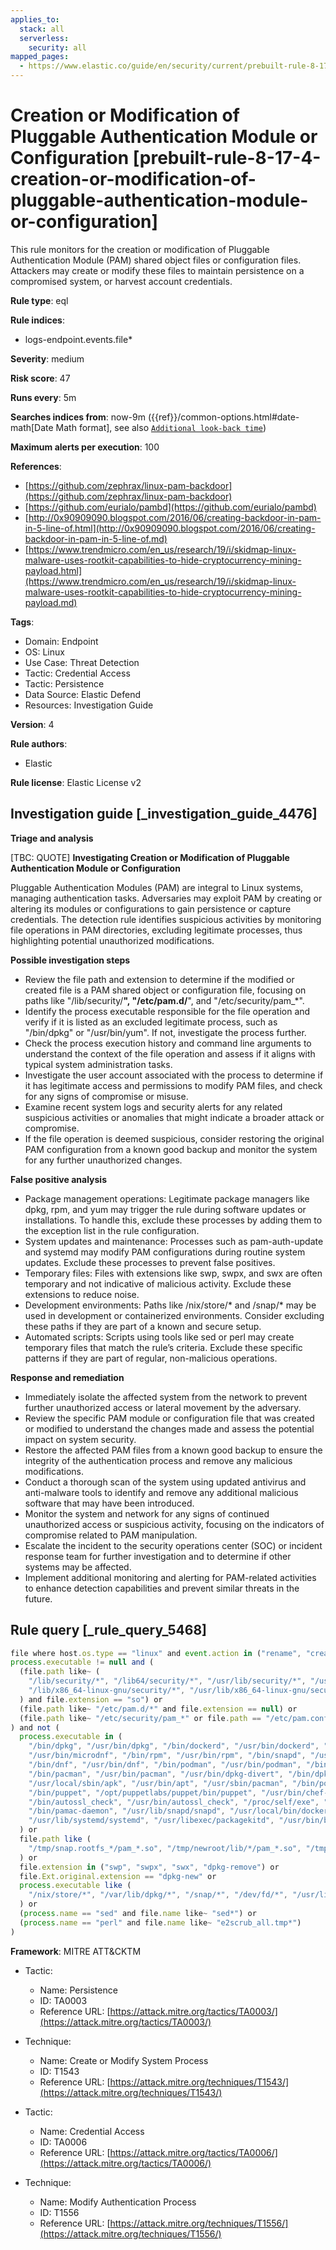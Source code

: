 ```yaml
---
applies_to:
  stack: all
  serverless:
    security: all
mapped_pages:
  - https://www.elastic.co/guide/en/security/current/prebuilt-rule-8-17-4-creation-or-modification-of-pluggable-authentication-module-or-configuration.html
---
```


# Creation or Modification of Pluggable Authentication Module or Configuration [prebuilt-rule-8-17-4-creation-or-modification-of-pluggable-authentication-module-or-configuration]

This rule monitors for the creation or modification of Pluggable Authentication Module (PAM) shared object files or configuration files. Attackers may create or modify these files to maintain persistence on a compromised system, or harvest account credentials.

**Rule type**: eql

**Rule indices**:

* logs-endpoint.events.file*

**Severity**: medium

**Risk score**: 47

**Runs every**: 5m

**Searches indices from**: now-9m ({{ref}}/common-options.html#date-math[Date Math format], see also [`Additional look-back time`](docs-content://solutions/security/detect-and-alert/create-detection-rule.md#rule-schedule))

**Maximum alerts per execution**: 100

**References**:

* [https://github.com/zephrax/linux-pam-backdoor](https://github.com/zephrax/linux-pam-backdoor)
* [https://github.com/eurialo/pambd](https://github.com/eurialo/pambd)
* [http://0x90909090.blogspot.com/2016/06/creating-backdoor-in-pam-in-5-line-of.html](http://0x90909090.blogspot.com/2016/06/creating-backdoor-in-pam-in-5-line-of.md)
* [https://www.trendmicro.com/en_us/research/19/i/skidmap-linux-malware-uses-rootkit-capabilities-to-hide-cryptocurrency-mining-payload.html](https://www.trendmicro.com/en_us/research/19/i/skidmap-linux-malware-uses-rootkit-capabilities-to-hide-cryptocurrency-mining-payload.md)

**Tags**:

* Domain: Endpoint
* OS: Linux
* Use Case: Threat Detection
* Tactic: Credential Access
* Tactic: Persistence
* Data Source: Elastic Defend
* Resources: Investigation Guide

**Version**: 4

**Rule authors**:

* Elastic

**Rule license**: Elastic License v2

## Investigation guide [_investigation_guide_4476]

**Triage and analysis**

[TBC: QUOTE]
**Investigating Creation or Modification of Pluggable Authentication Module or Configuration**

Pluggable Authentication Modules (PAM) are integral to Linux systems, managing authentication tasks. Adversaries may exploit PAM by creating or altering its modules or configurations to gain persistence or capture credentials. The detection rule identifies suspicious activities by monitoring file operations in PAM directories, excluding legitimate processes, thus highlighting potential unauthorized modifications.

**Possible investigation steps**

* Review the file path and extension to determine if the modified or created file is a PAM shared object or configuration file, focusing on paths like "/lib/security/**", "/etc/pam.d/**", and "/etc/security/pam_*".
* Identify the process executable responsible for the file operation and verify if it is listed as an excluded legitimate process, such as "/bin/dpkg" or "/usr/bin/yum". If not, investigate the process further.
* Check the process execution history and command line arguments to understand the context of the file operation and assess if it aligns with typical system administration tasks.
* Investigate the user account associated with the process to determine if it has legitimate access and permissions to modify PAM files, and check for any signs of compromise or misuse.
* Examine recent system logs and security alerts for any related suspicious activities or anomalies that might indicate a broader attack or compromise.
* If the file operation is deemed suspicious, consider restoring the original PAM configuration from a known good backup and monitor the system for any further unauthorized changes.

**False positive analysis**

* Package management operations: Legitimate package managers like dpkg, rpm, and yum may trigger the rule during software updates or installations. To handle this, exclude these processes by adding them to the exception list in the rule configuration.
* System updates and maintenance: Processes such as pam-auth-update and systemd may modify PAM configurations during routine system updates. Exclude these processes to prevent false positives.
* Temporary files: Files with extensions like swp, swpx, and swx are often temporary and not indicative of malicious activity. Exclude these extensions to reduce noise.
* Development environments: Paths like /nix/store/* and /snap/* may be used in development or containerized environments. Consider excluding these paths if they are part of a known and secure setup.
* Automated scripts: Scripts using tools like sed or perl may create temporary files that match the rule’s criteria. Exclude these specific patterns if they are part of regular, non-malicious operations.

**Response and remediation**

* Immediately isolate the affected system from the network to prevent further unauthorized access or lateral movement by the adversary.
* Review the specific PAM module or configuration file that was created or modified to understand the changes made and assess the potential impact on system security.
* Restore the affected PAM files from a known good backup to ensure the integrity of the authentication process and remove any malicious modifications.
* Conduct a thorough scan of the system using updated antivirus and anti-malware tools to identify and remove any additional malicious software that may have been introduced.
* Monitor the system and network for any signs of continued unauthorized access or suspicious activity, focusing on the indicators of compromise related to PAM manipulation.
* Escalate the incident to the security operations center (SOC) or incident response team for further investigation and to determine if other systems may be affected.
* Implement additional monitoring and alerting for PAM-related activities to enhance detection capabilities and prevent similar threats in the future.


## Rule query [_rule_query_5468]

```js
file where host.os.type == "linux" and event.action in ("rename", "creation") and
process.executable != null and (
  (file.path like~ (
    "/lib/security/*", "/lib64/security/*", "/usr/lib/security/*", "/usr/lib64/security/*",
    "/lib/x86_64-linux-gnu/security/*", "/usr/lib/x86_64-linux-gnu/security/*"
  ) and file.extension == "so") or
  (file.path like~ "/etc/pam.d/*" and file.extension == null) or
  (file.path like~ "/etc/security/pam_*" or file.path == "/etc/pam.conf")
) and not (
  process.executable in (
    "/bin/dpkg", "/usr/bin/dpkg", "/bin/dockerd", "/usr/bin/dockerd", "/usr/sbin/dockerd", "/bin/microdnf",
    "/usr/bin/microdnf", "/bin/rpm", "/usr/bin/rpm", "/bin/snapd", "/usr/bin/snapd", "/bin/yum", "/usr/bin/yum",
    "/bin/dnf", "/usr/bin/dnf", "/bin/podman", "/usr/bin/podman", "/bin/dnf-automatic", "/usr/bin/dnf-automatic",
    "/bin/pacman", "/usr/bin/pacman", "/usr/bin/dpkg-divert", "/bin/dpkg-divert", "/sbin/apk", "/usr/sbin/apk",
    "/usr/local/sbin/apk", "/usr/bin/apt", "/usr/sbin/pacman", "/bin/podman", "/usr/bin/podman", "/usr/bin/puppet",
    "/bin/puppet", "/opt/puppetlabs/puppet/bin/puppet", "/usr/bin/chef-client", "/bin/chef-client",
    "/bin/autossl_check", "/usr/bin/autossl_check", "/proc/self/exe", "/dev/fd/*",  "/usr/bin/pamac-daemon",
    "/bin/pamac-daemon", "/usr/lib/snapd/snapd", "/usr/local/bin/dockerd", "/usr/sbin/pam-auth-update",
    "/usr/lib/systemd/systemd", "/usr/libexec/packagekitd", "/usr/bin/bsdtar", "/sbin/pam-auth-update"
  ) or
  file.path like (
    "/tmp/snap.rootfs_*/pam_*.so", "/tmp/newroot/lib/*/pam_*.so", "/tmp/newroot/usr/lib64/security/pam_*.so"
  ) or
  file.extension in ("swp", "swpx", "swx", "dpkg-remove") or
  file.Ext.original.extension == "dpkg-new" or
  process.executable like (
    "/nix/store/*", "/var/lib/dpkg/*", "/snap/*", "/dev/fd/*", "/usr/lib/virtualbox/*"
  ) or
  (process.name == "sed" and file.name like~ "sed*") or
  (process.name == "perl" and file.name like~ "e2scrub_all.tmp*")
)
```

**Framework**: MITRE ATT&CKTM

* Tactic:

    * Name: Persistence
    * ID: TA0003
    * Reference URL: [https://attack.mitre.org/tactics/TA0003/](https://attack.mitre.org/tactics/TA0003/)

* Technique:

    * Name: Create or Modify System Process
    * ID: T1543
    * Reference URL: [https://attack.mitre.org/techniques/T1543/](https://attack.mitre.org/techniques/T1543/)

* Tactic:

    * Name: Credential Access
    * ID: TA0006
    * Reference URL: [https://attack.mitre.org/tactics/TA0006/](https://attack.mitre.org/tactics/TA0006/)

* Technique:

    * Name: Modify Authentication Process
    * ID: T1556
    * Reference URL: [https://attack.mitre.org/techniques/T1556/](https://attack.mitre.org/techniques/T1556/)



